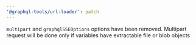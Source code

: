 ```yaml
---
'@graphql-tools/url-loader': patch
---
```


`multipart` and `graphqlSSEOptions` options have been removed. Multipart request will be done only if variables have extractable file or blob objects
